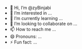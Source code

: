 - 👋 Hi, I’m @zyBinjabi
- 👀 I’m interested in ...
- 🌱 I’m currently learning ...
- 💞️ I’m looking to collaborate on ...
- 📫 How to reach me ...
- 😄 Pronouns: ...
- ⚡ Fun fact: ...

<!---
zyBinjabi/zyBinjabi is a ✨ special ✨ repository because its `README.md` (this file) appears on your GitHub profile.
You can click the Preview link to take a look at your changes.
--->
